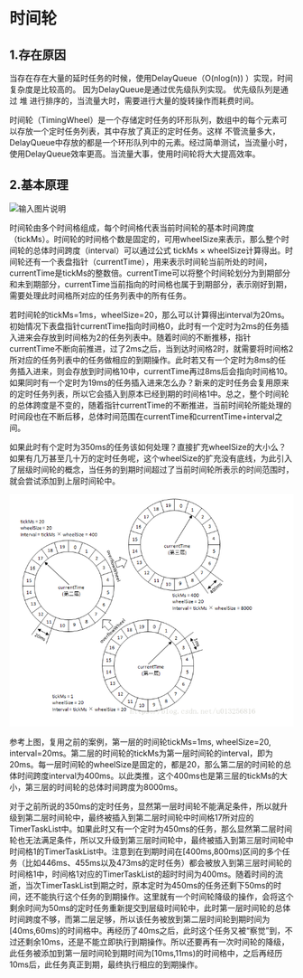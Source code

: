 # 时间轮

## 1.存在原因

当存在存在大量的延时任务的时候，使用DelayQueue（O(nlog(n)) ）实现，时间复杂度是比较高的。 因为DelayQueue是通过优先级队列实现。 优先级队列是通过 堆 进行排序的，当流量大时，需要进行大量的旋转操作而耗费时间。

时间轮（TimingWheel）是一个存储定时任务的环形队列，数组中的每个元素可以存放一个定时任务列表，其中存放了真正的定时任务。这样 不管流量多大，DelayQueue中存放的都是一个环形队列中的元素。经过简单测试，当流量小时，使用DelayQueue效率更高。当流量大事，使用时间轮将大大提高效率。

## 2.基本原理


![输入图片说明](https://images.gitee.com/uploads/images/2021/0320/201844_e674b99e_5311479.png "1616238058(1).png")


​	时间轮由多个时间格组成，每个时间格代表当前时间轮的基本时间跨度（tickMs）。时间轮的时间格个数是固定的，可用wheelSize来表示，那么整个时间轮的总体时间跨度（interval）可以通过公式 tickMs × wheelSize计算得出。时间轮还有一个表盘指针（currentTime），用来表示时间轮当前所处的时间，currentTime是tickMs的整数倍。currentTime可以将整个时间轮划分为到期部分和未到期部分，currentTime当前指向的时间格也属于到期部分，表示刚好到期，需要处理此时间格所对应的任务列表中的所有任务。

​	若时间轮的tickMs=1ms，wheelSize=20，那么可以计算得出interval为20ms。初始情况下表盘指针currentTime指向时间格0，此时有一个定时为2ms的任务插入进来会存放到时间格为2的任务列表中。随着时间的不断推移，指针currentTime不断向前推进，过了2ms之后，当到达时间格2时，就需要将时间格2所对应的任务列表中的任务做相应的到期操作。此时若又有一个定时为8ms的任务插入进来，则会存放到时间格10中，currentTime再过8ms后会指向时间格10。如果同时有一个定时为19ms的任务插入进来怎么办？新来的定时任务会复用原来的定时任务列表，所以它会插入到原本已经到期的时间格1中。总之，整个时间轮的总体跨度是不变的，随着指针currentTime的不断推进，当前时间轮所能处理的时间段也在不断后移，总体时间范围在currentTime和currentTime+interval之间。

​	如果此时有个定时为350ms的任务该如何处理？直接扩充wheelSize的大小么？如果有几万甚至几十万的定时任务呢，这个wheelSize的扩充没有底线，为此引入了层级时间轮的概念，当任务的到期时间超过了当前时间轮所表示的时间范围时，就会尝试添加到上层时间轮中。

![1616238366(1)](.\img\1616238366.png)

参考上图，复用之前的案例，第一层的时间轮tickMs=1ms, wheelSize=20, interval=20ms。第二层的时间轮的tickMs为第一层时间轮的interval，即为20ms。每一层时间轮的wheelSize是固定的，都是20，那么第二层的时间轮的总体时间跨度interval为400ms。以此类推，这个400ms也是第三层的tickMs的大小，第三层的时间轮的总体时间跨度为8000ms。

对于之前所说的350ms的定时任务，显然第一层时间轮不能满足条件，所以就升级到第二层时间轮中，最终被插入到第二层时间轮中时间格17所对应的TimerTaskList中。如果此时又有一个定时为450ms的任务，那么显然第二层时间轮也无法满足条件，所以又升级到第三层时间轮中，最终被插入到第三层时间轮中时间格1的TimerTaskList中。注意到在到期时间在[400ms,800ms)区间的多个任务（比如446ms、455ms以及473ms的定时任务）都会被放入到第三层时间轮的时间格1中，时间格1对应的TimerTaskList的超时时间为400ms。随着时间的流逝，当次TimerTaskList到期之时，原本定时为450ms的任务还剩下50ms的时间，还不能执行这个任务的到期操作。这里就有一个时间轮降级的操作，会将这个剩余时间为50ms的定时任务重新提交到层级时间轮中，此时第一层时间轮的总体时间跨度不够，而第二层足够，所以该任务被放到第二层时间轮到期时间为[40ms,60ms)的时间格中。再经历了40ms之后，此时这个任务又被“察觉”到，不过还剩余10ms，还是不能立即执行到期操作。所以还要再有一次时间轮的降级，此任务被添加到第一层时间轮到期时间为[10ms,11ms)的时间格中，之后再经历10ms后，此任务真正到期，最终执行相应的到期操作。
